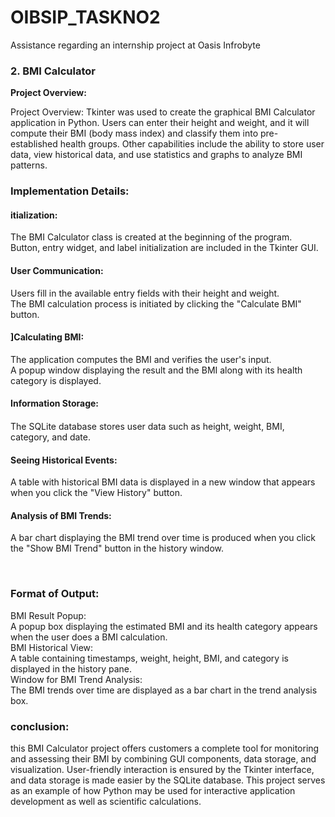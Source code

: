 # OIBSIP_TASKNO2
Assistance regarding an internship project at Oasis Infrobyte
 <h3> 2. BMI Calculator</h3>
 <b>Project Overview: </b>
 <p>Project Overview: Tkinter was used to create the graphical BMI Calculator application in Python. Users can enter their height and weight, and it will compute their BMI (body mass index) and classify them into pre-established health groups. Other capabilities include the ability to store user data, view historical data, and use statistics and graphs to analyze BMI patterns.</p>
<h3>Implementation Details: </h3>
<p><h4>itialization:</h4> The BMI Calculator class is created at the beginning of the program.<br>
Button, entry widget, and label initialization are included in the Tkinter GUI.<br>
<h4>User Communication:</h4>
Users fill in the available entry fields with their height and weight.<br>
The BMI calculation process is initiated by clicking the "Calculate BMI" button.<br>
<h4>]Calculating BMI:</h4>
The application computes the BMI and verifies the user's input.<br>
A popup window displaying the result and the BMI along with its health category is displayed.<br>
<h4>Information Storage:<h4></h4>
The SQLite database stores user data such as height, weight, BMI, category, and date.<br>
<h4>Seeing Historical Events:</h4>
A table with historical BMI data is displayed in a new window that appears when you click the "View History" button.<br>
<h4>Analysis of BMI Trends:</h4>
A bar chart displaying the BMI trend over time is produced when you click the "Show BMI Trend" button in the history window.</p><br>
<h3>Format of Output:</h3><p> BMI Result Popup:<br>
A popup box displaying the estimated BMI and its health category appears when the user does a BMI calculation.<br>
BMI Historical View:<br>
A table containing timestamps, weight, height, BMI, and category is displayed in the history pane.<br>
Window for BMI Trend Analysis:<br>
The BMI trends over time are displayed as a bar chart in the trend analysis box.</p>
<h3> conclusion:</h3> <p>this BMI Calculator project offers customers a complete tool for monitoring and assessing their BMI by combining GUI components, data storage, and visualization. User-friendly interaction is ensured by the Tkinter interface, and data storage is made easier by the SQLite database. This project serves as an example of how Python may be used for interactive application development as well as scientific calculations.</p>
